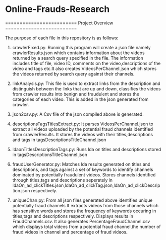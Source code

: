 # Online-Frauds-Research
========================= Project Overview =========================

The purpose of each file in this repository is as follows:
1. crawlerFixed.py: Running this program will create a json file namely crawlerResults.json which contains information about the videos returned by a search query specified in the file. The information includes title of file, video ID, comments on the video,descriptions of the video and tags etc.It also creates VideosPerChannel.json which stores the videos returned by search query against their channels.

2. linkAnalysis.py: This file is used to extract links from the description and distinguish between the links that are up and down, classifies the videos from crawler results into benign and fraudulent and stores the categories of each video. This is added in the json generated from crawler.

3. json2csv.py: A Csv file of the json compiled above is generated.

4. descriptionsTagsTitlesExtract.py: It parses VideosPerChannel.json to extract all videos uploaded by the potential fraud channels identified from crawlerResults. It stores the videos with their titles,descriptions and tags in tagsDescriptionsTitleChannel.json

5. ldaonTitlesDescriptionTags.py: Runs lda on titles and descriptions stored in tagsDescriptionsTitleChannel.json

6. fraudUserGenerator.py: Matches lda results generated on titles and descriptions, and tags against a set of keywords to identify channels dominated by potentially fraudulent videos. Stores channels identified through titles,tags and descriptions seperately in ldaOn_ad_clickTitles.json,ldaOn_ad_clickTag.json,ldaOn_ad_clickDescription.json respectively.

7. uniqueChan.py: From all json files generated above identifies unique potentially fraud channels.It extracts videos from those channels which has sensitive words and stores the frequency of keywords occuring in titles,tags and descriptions respectively. Displays results in FraudChannels.csv. 
It also generates PercentageFraudChannel.csv which displays total videos from a potential fraud channel,the number of fraud videos in channel and percentage of fraud videos. 